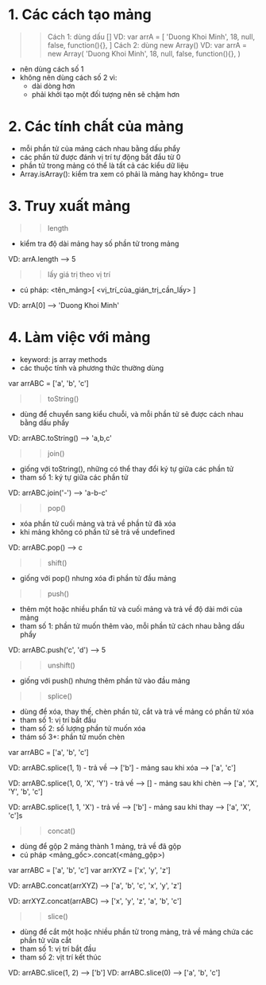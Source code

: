 # 1. Các cách tạo mảng
  >> Cách 1: dùng dấu []
  VD: var arrA = [
      'Duong Khoi Minh',
      18,
      null,
      false,
      function(){},
  ]
  >> Cách 2: dùng new Array()
  VD: var arrA = new Array(
      'Duong Khoi Minh',
      18,
      null,
      false,
      function(){},
  )
  
  - nên dùng cách số 1
  - không nên dùng cách số 2 vì: 
    + dài dòng hơn
    + phải khởi tạo một đối tượng nên sẽ chậm hơn

# 2. Các tính chất của mảng  
  - mỗi phần tử của mảng cách nhau bằng dấu phẩy
  - các phần tử được đánh vị trí tự động bắt đầu từ 0
  - phần tử trong mảng có thể là tất cả các kiểu dữ liệu
  - Array.isArray(): kiểm tra xem có phải là mảng hay không= true

# 3. Truy xuất mảng
  >> length
  - kiểm tra độ dài mảng hay số phần tử trong mảng
  
  VD: arrA.length --> 5

  >> lấy giá trị theo vị trí
  - cú pháp: <tên_mảng>[ <vị_trí_của_gián_trị_cần_lấy> ]

  VD: arrA[0] --> 'Duong Khoi Minh'

# 4. Làm việc với mảng
  - keyword: js array methods
  - các thuộc tính và phương thức thường dùng

  var arrABC = ['a', 'b', 'c']

  >> toString()
  + dùng để chuyển sang kiểu chuỗi, và mỗi phần tử sẽ được cách nhau bằng dấu phẩy

  VD: arrABC.toString() --> 'a,b,c'

  >> join()
  + giống với toString(), những có thể thay đổi ký tự giữa các phần tử
  + tham số 1: ký tự giữa các phần tử 

  VD: arrABC.join('-') --> 'a-b-c'

  >> pop()
  + xóa phần tử cuối mảng và trả về phần tử đã xóa
  + khi mảng không có phần tử sẽ trả về undefined

  VD: arrABC.pop() --> c

  >> shift()
  + giống với pop() nhưng xóa đi phần tử đầu mảng

  >> push()
  + thêm một hoặc nhiều phẩn tử và cuối mảng và trả về độ dài mới của mảng
  + tham số 1: phần tử muốn thêm vào, mỗi phần tử cách nhau bằng dấu phẩy

  VD: arrABC.push('c', 'd') --> 5  

  >> unshift()
  + giống với push() nhưng thêm phần tử vào đầu mảng

  >> splice()
  + dùng để xóa, thay thế, chèn phần tử, cắt và trả về mảng có phần tử xóa
  + tham số 1: vị trí bắt đầu
  + tham số 2: số lượng phần tử muốn xóa
  + thám số 3+: phần tử muốn chèn

  var arrABC = ['a', 'b', 'c']

  VD: arrABC.splice(1, 1) 
      - trả về --> ['b']
      - mảng sau khi xóa  --> ['a', 'c']

  VD: arrABC.splice(1, 0, 'X', 'Y') 
      - trả về --> []
      - mảng sau khi chèn  --> ['a', 'X', 'Y', 'b', 'c']

  VD: arrABC.splice(1, 1, 'X') 
      - trả về --> ['b']
      - mảng sau khi thay  --> ['a', 'X', 'c']s

  >> concat()
  + dùng để gộp 2 mảng thành 1 mảng, trả về đã gộp
  + cú pháp <mảng_gốc>.concat(<mảng_gộp>)

  var arrABC = ['a', 'b', 'c']
  var arrXYZ = ['x', 'y', 'z']

  VD: arrABC.concat(arrXYZ) --> ['a', 'b', 'c', 'x', 'y', 'z']

  VD: arrXYZ.concat(arrABC) --> ['x', 'y', 'z', 'a', 'b', 'c']

  >> slice()
  + dùng để cắt một hoặc nhiều phần tử trong mảng, trả về mảng chứa các phần tử vừa cắt
  + tham số 1: vị trí bắt đầu
  + tham số 2: vịt trí kết thúc

  VD: arrABC.slice(1, 2) -->  ['b']
  VD: arrABC.slice(0) --> ['a', 'b', 'c']